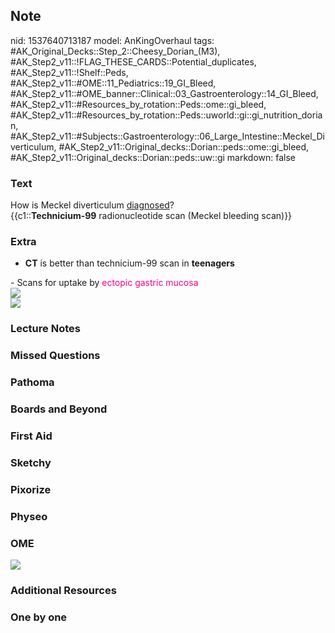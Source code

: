 ## Note
nid: 1537640713187
model: AnKingOverhaul
tags: #AK_Original_Decks::Step_2::Cheesy_Dorian_(M3), #AK_Step2_v11::!FLAG_THESE_CARDS::Potential_duplicates, #AK_Step2_v11::!Shelf::Peds, #AK_Step2_v11::#OME::11_Pediatrics::19_GI_Bleed, #AK_Step2_v11::#OME_banner::Clinical::03_Gastroenterology::14_GI_Bleed, #AK_Step2_v11::#Resources_by_rotation::Peds::ome::gi_bleed, #AK_Step2_v11::#Resources_by_rotation::Peds::uworld::gi::gi_nutrition_dorian, #AK_Step2_v11::#Subjects::Gastroenterology::06_Large_Intestine::Meckel_Diverticulum, #AK_Step2_v11::Original_decks::Dorian::peds::ome::gi_bleed, #AK_Step2_v11::Original_decks::Dorian::peds::uw::gi
markdown: false

### Text
<div>
  How is Meckel diverticulum <u>diagnosed</u>?
</div>
<div>
  {{c1::<b>Technicium-99</b> radionucleotide scan (Meckel bleeding
  scan)}}
</div>

### Extra
- <b>CT</b> is better than technicium-99 scan in <b>teenagers</b>
<div>
  - Scans for uptake by <font color="#FC0280">ectopic gastric
  mucosa</font>
</div>
<div><img src="Pertechnetate%20meckel_1606536512076.png"></div>
<div><img src="paste-59554016526900.jpg"></div>

### Lecture Notes


### Missed Questions


### Pathoma


### Boards and Beyond


### First Aid


### Sketchy


### Pixorize


### Physeo


### OME
<div class="ome-widget">
  <a href=
  "https://onlinemeded.org/spa/gastroenterology/gi-bleed/acquire?ref=anki">
  <img src="_OME_AnkiFlashcards_Lesson_5.png"></a>
</div>

### Additional Resources


### One by one

